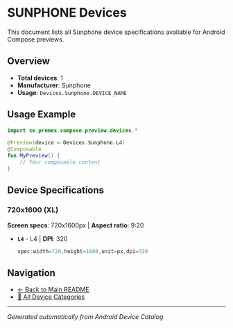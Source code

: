 # SUNPHONE Devices

This document lists all Sunphone device specifications available for Android Compose previews.

## Overview

- **Total devices**: 1
- **Manufacturer**: Sunphone
- **Usage**: `Devices.Sunphone.DEVICE_NAME`

## Usage Example

```kotlin
import se.premex.compose.preview.devices.*

@Preview(device = Devices.Sunphone.L4)
@Composable
fun MyPreview() {
    // Your composable content
}
```

## Device Specifications

### 720x1600 (XL)

**Screen specs**: 720x1600px | **Aspect ratio**: 9:20

- **`L4`** - L4 | **DPI**: 320
  ```kotlin
  spec:width=720,height=1600,unit=px,dpi=320
  ```

## Navigation

- [← Back to Main README](../../README.md)
- [📱 All Device Categories](../README.md)

---
*Generated automatically from Android Device Catalog*
